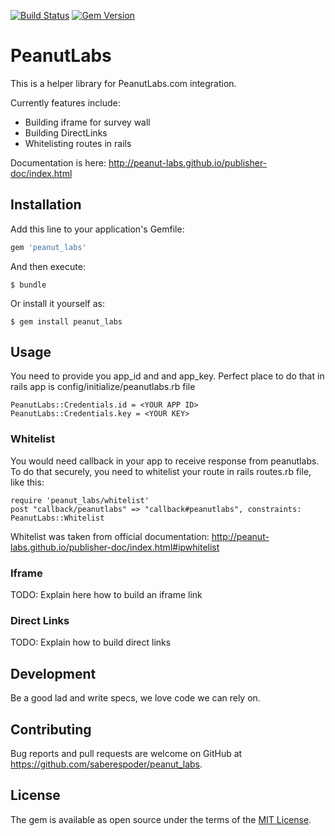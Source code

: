 
[![Build Status](https://travis-ci.org/saberespoder/peanut_labs.svg?branch=master)](https://travis-ci.org/saberespoder/peanut_labs)
[![Gem Version](https://badge.fury.io/rb/peanut_labs.svg)](https://badge.fury.io/rb/peanut_labs)

# PeanutLabs
This is a helper library for PeanutLabs.com integration.

Currently features include:
- Building iframe for survey wall
- Building DirectLinks
- Whitelisting routes in rails

Documentation is here: http://peanut-labs.github.io/publisher-doc/index.html

## Installation

Add this line to your application's Gemfile:

```ruby
gem 'peanut_labs'
```

And then execute:

    $ bundle

Or install it yourself as:

    $ gem install peanut_labs

## Usage
You need to provide you app_id and and app_key. 
Perfect place to do that in rails app is config/initialize/peanutlabs.rb file

```
PeanutLabs::Credentials.id = <YOUR APP ID>
PeanutLabs::Credentials.key = <YOUR KEY>
```

### Whitelist

You would need callback in your app to receive response from peanutlabs.
To do that securely, you need to whitelist your route in rails routes.rb file, like this:

```
require 'peanut_labs/whitelist'
post "callback/peanutlabs" => "callback#peanutlabs", constraints: PeanutLabs::Whitelist
```

Whitelist was taken from official documentation:
http://peanut-labs.github.io/publisher-doc/index.html#ipwhitelist

### Iframe
TODO: Explain here how to build an iframe link

### Direct Links
TODO: Explain how to build direct links


## Development

Be a good lad and write specs, we love code we can rely on.

## Contributing

Bug reports and pull requests are welcome on GitHub at https://github.com/saberespoder/peanut_labs.


## License

The gem is available as open source under the terms of the [MIT License](http://opensource.org/licenses/MIT).
